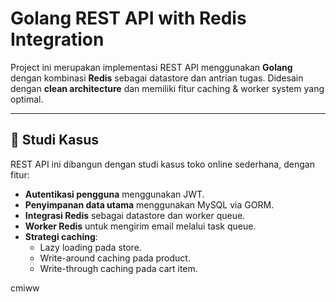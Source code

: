 # Golang REST API with Redis Integration

Project ini merupakan implementasi REST API menggunakan **Golang** dengan kombinasi **Redis** sebagai datastore dan antrian tugas. Didesain dengan **clean architecture** dan memiliki fitur caching & worker system yang optimal.

---

## 🚀 Studi Kasus

REST API ini dibangun dengan studi kasus toko online sederhana, dengan fitur:

- **Autentikasi pengguna** menggunakan JWT.
- **Penyimpanan data utama** menggunakan MySQL via GORM.
- **Integrasi Redis** sebagai datastore dan worker queue.
- **Worker Redis** untuk mengirim email melalui task queue.
- **Strategi caching**:
  - Lazy loading pada store.
  - Write-around caching pada product.
  - Write-through caching pada cart item.

cmiww
